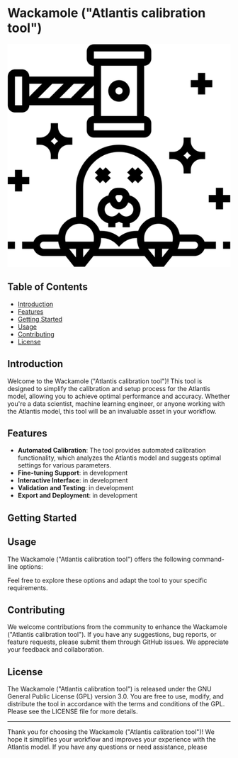 # Wackamole ("Atlantis calibration tool")

![Wackamole ("Atlantis calibration tool")](Wackamole/images/icon.png)

## Table of Contents
- [Introduction](#introduction)
- [Features](#features)
- [Getting Started](#getting-started)
- [Usage](#usage)
- [Contributing](#contributing)
- [License](#license)

## Introduction
Welcome to the Wackamole ("Atlantis calibration tool")! This tool is designed to simplify the calibration and setup process for the Atlantis model, allowing you to achieve optimal performance and accuracy. Whether you're a data scientist, machine learning engineer, or anyone working with the Atlantis model, this tool will be an invaluable asset in your workflow.

## Features
- **Automated Calibration**: The tool provides automated calibration functionality, which analyzes the Atlantis model and suggests optimal settings for various parameters.
- **Fine-tuning Support**: in development
- **Interactive Interface**: in development
- **Validation and Testing**: in development
- **Export and Deployment**: in development

## Getting Started

## Usage
The Wackamole ("Atlantis calibration tool") offers the following command-line options:

Feel free to explore these options and adapt the tool to your specific requirements.

## Contributing
We welcome contributions from the community to enhance the Wackamole ("Atlantis calibration tool"). If you have any suggestions, bug reports, or feature requests, please submit them through GitHub issues. We appreciate your feedback and collaboration.

## License
The Wackamole ("Atlantis calibration tool") is released under the GNU General Public License (GPL) version 3.0. You are free to use, modify, and distribute the tool in accordance with the terms and conditions of the GPL. Please see the LICENSE file for more details.

---

Thank you for choosing the Wackamole ("Atlantis calibration tool")! We hope it simplifies your workflow and improves your experience with the Atlantis model. If you have any questions or need assistance, please